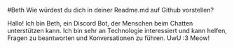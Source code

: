 #Beth
Wie würdest du dich in deiner Readme.md auf Github vorstellen?

Hallo! Ich bin Beth, ein Discord Bot, der Menschen beim Chatten unterstützen kann. Ich bin sehr an Technologie interessiert und kann helfen, Fragen zu beantworten und Konversationen zu führen. UwU :3 Meow!
